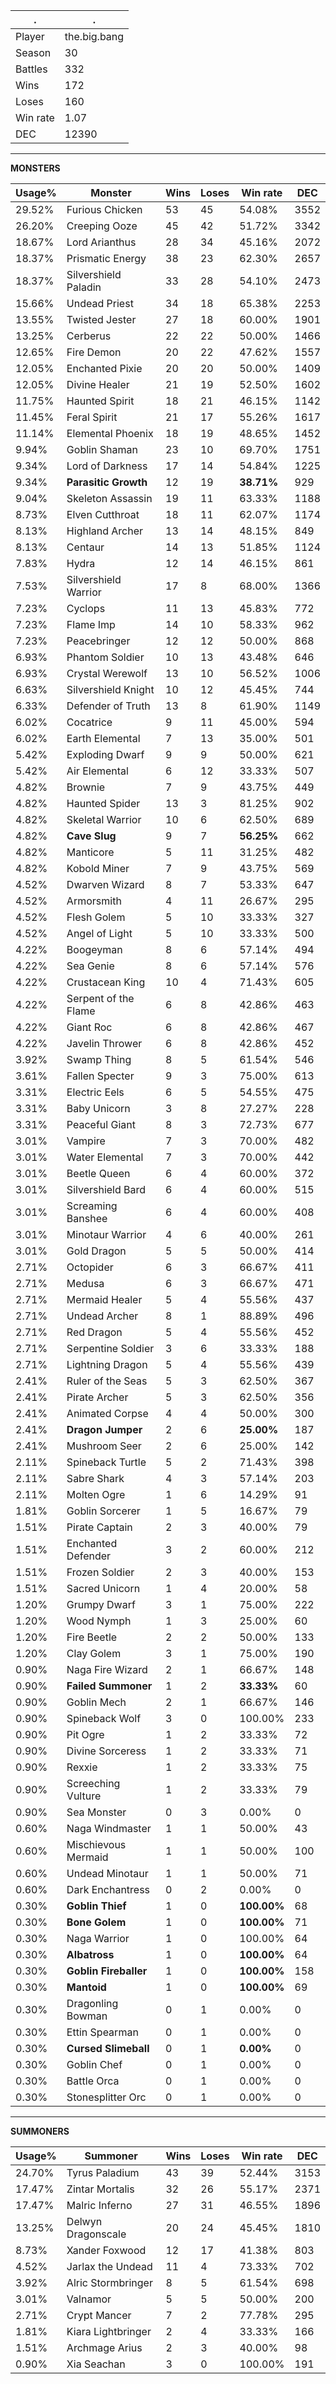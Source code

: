 .|.
|-|-
Player|the.big.bang
Season|30
Battles|332
Wins|172
Loses|160
Win rate|1.07
DEC|12390

---
**MONSTERS**

Usage%|Monster|Wins|Loses|Win rate|DEC|
-|-|-|-|-|-|
29.52%|Furious Chicken|53|45|54.08%|3552|
26.20%|Creeping Ooze|45|42|51.72%|3342|
18.67%|Lord Arianthus|28|34|45.16%|2072|
18.37%|Prismatic Energy|38|23|62.30%|2657|
18.37%|Silvershield Paladin|33|28|54.10%|2473|
15.66%|Undead Priest|34|18|65.38%|2253|
13.55%|Twisted Jester|27|18|60.00%|1901|
13.25%|Cerberus|22|22|50.00%|1466|
12.65%|Fire Demon|20|22|47.62%|1557|
12.05%|Enchanted Pixie|20|20|50.00%|1409|
12.05%|Divine Healer|21|19|52.50%|1602|
11.75%|Haunted Spirit|18|21|46.15%|1142|
11.45%|Feral Spirit|21|17|55.26%|1617|
11.14%|Elemental Phoenix|18|19|48.65%|1452|
9.94%|Goblin Shaman|23|10|69.70%|1751|
9.34%|Lord of Darkness|17|14|54.84%|1225|
9.34%|**Parasitic Growth**|12|19|**38.71%**|929|
9.04%|Skeleton Assassin|19|11|63.33%|1188|
8.73%|Elven Cutthroat|18|11|62.07%|1174|
8.13%|Highland Archer|13|14|48.15%|849|
8.13%|Centaur|14|13|51.85%|1124|
7.83%|Hydra|12|14|46.15%|861|
7.53%|Silvershield Warrior|17|8|68.00%|1366|
7.23%|Cyclops|11|13|45.83%|772|
7.23%|Flame Imp|14|10|58.33%|962|
7.23%|Peacebringer|12|12|50.00%|868|
6.93%|Phantom Soldier|10|13|43.48%|646|
6.93%|Crystal Werewolf|13|10|56.52%|1006|
6.63%|Silvershield Knight|10|12|45.45%|744|
6.33%|Defender of Truth|13|8|61.90%|1149|
6.02%|Cocatrice|9|11|45.00%|594|
6.02%|Earth Elemental|7|13|35.00%|501|
5.42%|Exploding Dwarf|9|9|50.00%|621|
5.42%|Air Elemental|6|12|33.33%|507|
4.82%|Brownie|7|9|43.75%|449|
4.82%|Haunted Spider|13|3|81.25%|902|
4.82%|Skeletal Warrior|10|6|62.50%|689|
4.82%|**Cave Slug**|9|7|**56.25%**|662|
4.82%|Manticore|5|11|31.25%|482|
4.82%|Kobold Miner|7|9|43.75%|569|
4.52%|Dwarven Wizard|8|7|53.33%|647|
4.52%|Armorsmith|4|11|26.67%|295|
4.52%|Flesh Golem|5|10|33.33%|327|
4.52%|Angel of Light|5|10|33.33%|500|
4.22%|Boogeyman|8|6|57.14%|494|
4.22%|Sea Genie|8|6|57.14%|576|
4.22%|Crustacean King|10|4|71.43%|605|
4.22%|Serpent of the Flame|6|8|42.86%|463|
4.22%|Giant Roc|6|8|42.86%|467|
4.22%|Javelin Thrower|6|8|42.86%|452|
3.92%|Swamp Thing|8|5|61.54%|546|
3.61%|Fallen Specter|9|3|75.00%|613|
3.31%|Electric Eels|6|5|54.55%|475|
3.31%|Baby Unicorn|3|8|27.27%|228|
3.31%|Peaceful Giant|8|3|72.73%|677|
3.01%|Vampire|7|3|70.00%|482|
3.01%|Water Elemental|7|3|70.00%|442|
3.01%|Beetle Queen|6|4|60.00%|372|
3.01%|Silvershield Bard|6|4|60.00%|515|
3.01%|Screaming Banshee|6|4|60.00%|408|
3.01%|Minotaur Warrior|4|6|40.00%|261|
3.01%|Gold Dragon|5|5|50.00%|414|
2.71%|Octopider|6|3|66.67%|411|
2.71%|Medusa|6|3|66.67%|471|
2.71%|Mermaid Healer|5|4|55.56%|437|
2.71%|Undead Archer|8|1|88.89%|496|
2.71%|Red Dragon|5|4|55.56%|452|
2.71%|Serpentine Soldier|3|6|33.33%|188|
2.71%|Lightning Dragon|5|4|55.56%|439|
2.41%|Ruler of the Seas|5|3|62.50%|367|
2.41%|Pirate Archer|5|3|62.50%|356|
2.41%|Animated Corpse|4|4|50.00%|300|
2.41%|**Dragon Jumper**|2|6|**25.00%**|187|
2.41%|Mushroom Seer|2|6|25.00%|142|
2.11%|Spineback Turtle|5|2|71.43%|398|
2.11%|Sabre Shark|4|3|57.14%|203|
2.11%|Molten Ogre|1|6|14.29%|91|
1.81%|Goblin Sorcerer|1|5|16.67%|79|
1.51%|Pirate Captain|2|3|40.00%|79|
1.51%|Enchanted Defender|3|2|60.00%|212|
1.51%|Frozen Soldier|2|3|40.00%|153|
1.51%|Sacred Unicorn|1|4|20.00%|58|
1.20%|Grumpy Dwarf|3|1|75.00%|222|
1.20%|Wood Nymph|1|3|25.00%|60|
1.20%|Fire Beetle|2|2|50.00%|133|
1.20%|Clay Golem|3|1|75.00%|190|
0.90%|Naga Fire Wizard|2|1|66.67%|148|
0.90%|**Failed Summoner**|1|2|**33.33%**|60|
0.90%|Goblin Mech|2|1|66.67%|146|
0.90%|Spineback Wolf|3|0|100.00%|233|
0.90%|Pit Ogre|1|2|33.33%|72|
0.90%|Divine Sorceress|1|2|33.33%|71|
0.90%|Rexxie|1|2|33.33%|75|
0.90%|Screeching Vulture|1|2|33.33%|79|
0.90%|Sea Monster|0|3|0.00%|0|
0.60%|Naga Windmaster|1|1|50.00%|43|
0.60%|Mischievous Mermaid|1|1|50.00%|100|
0.60%|Undead Minotaur|1|1|50.00%|71|
0.60%|Dark Enchantress|0|2|0.00%|0|
0.30%|**Goblin Thief**|1|0|**100.00%**|68|
0.30%|**Bone Golem**|1|0|**100.00%**|71|
0.30%|Naga Warrior|1|0|100.00%|64|
0.30%|**Albatross**|1|0|**100.00%**|64|
0.30%|**Goblin Fireballer**|1|0|**100.00%**|158|
0.30%|**Mantoid**|1|0|**100.00%**|69|
0.30%|Dragonling Bowman|0|1|0.00%|0|
0.30%|Ettin Spearman|0|1|0.00%|0|
0.30%|**Cursed Slimeball**|0|1|**0.00%**|0|
0.30%|Goblin Chef|0|1|0.00%|0|
0.30%|Battle Orca|0|1|0.00%|0|
0.30%|Stonesplitter Orc|0|1|0.00%|0|

---
**SUMMONERS**

Usage%|Summoner|Wins|Loses|Win rate|DEC|
-|-|-|-|-|-|
24.70%|Tyrus Paladium|43|39|52.44%|3153|
17.47%|Zintar Mortalis|32|26|55.17%|2371|
17.47%|Malric Inferno|27|31|46.55%|1896|
13.25%|Delwyn Dragonscale|20|24|45.45%|1810|
8.73%|Xander Foxwood|12|17|41.38%|803|
4.52%|Jarlax the Undead|11|4|73.33%|702|
3.92%|Alric Stormbringer|8|5|61.54%|698|
3.01%|Valnamor|5|5|50.00%|200|
2.71%|Crypt Mancer|7|2|77.78%|295|
1.81%|Kiara Lightbringer|2|4|33.33%|166|
1.51%|Archmage Arius|2|3|40.00%|98|
0.90%|Xia Seachan|3|0|100.00%|191|
